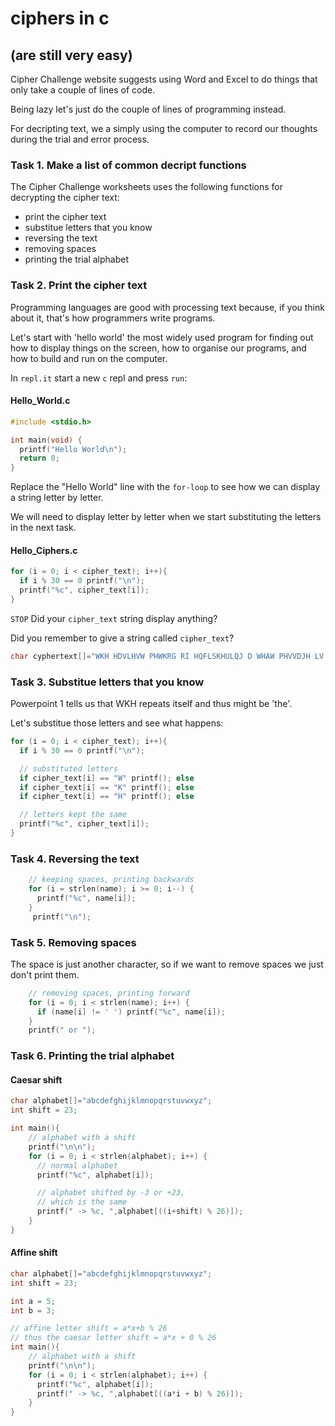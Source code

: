 # ciphers in c
## (are still very easy)

Cipher Challenge website suggests using Word and Excel to do 
things that only take a couple of lines of code.

Being lazy let's just do the couple of lines of programming instead.

For decripting text, we a simply using the computer to record 
our thoughts during the trial and error process.

### Task 1. Make a list of common decript functions  

The Cipher Challenge worksheets uses the following functions
for decrypting the cipher text:   
* print the cipher text   
* substitue letters that you know   
* reversing the text   
* removing spaces   
* printing the trial alphabet    

### Task 2. Print the cipher text

Programming languages are good with processing text because, 
if you think about it, that's how programmers write programs.

Let's start with 'hello world' the most widely used program
for finding out how to display things on the screen, how to 
organise our programs, and how to build and run on the computer.

In `repl.it` start a new `c` repl and press `run`:

#### Hello_World.c 
```c
#include <stdio.h>

int main(void) {
  printf("Hello World\n");
  return 0;
}
```

Replace the "Hello World" line with the `for-loop` to see 
how we can display a string letter by letter.

We will need to display letter by letter when we start 
substituting the letters in the next task.

#### Hello_Ciphers.c 
```c
for (i = 0; i < cipher_text); i++){
  if i % 30 == 0 printf("\n");
  printf("%c", cipher_text[i]);
}
```

`STOP` Did your `cipher_text` string display anything?

Did you remember to give a string called `cipher_text`?

```c
char cyphertext[]="WKH HDVLHVW PHWKRG RI HQFLSKHULQJ D WHAW PHVVDJH LV WR UHSODFH HDFK FKDUDFWHU EB DQRWKHU XVLQJ D ILAHG UXOH, VR IRU HADPSOH HYHUB OHWWHU D PDB EH UHSODFHG EB G, DQG HYHUB OHWWHU E EB WKH OHWWHU H DQG VR RQ.";
```
### Task 3. Substitue letters that you know   

Powerpoint 1 tells us that WKH repeats itself and 
thus might be 'the'.

Let's substitue those letters and see what happens:


```c
for (i = 0; i < cipher_text); i++){
  if i % 30 == 0 printf("\n");

  // substituted letters
  if cipher_text[i] == "W" printf(); else
  if cipher_text[i] == "K" printf(); else
  if cipher_text[i] == "H" printf(); else

  // letters kept the same
  printf("%c", cipher_text[i]);
}
```

### Task 4. Reversing the text   

```c
    // keeping spaces, printing backwards
    for (i = strlen(name); i >= 0; i--) {
      printf("%c", name[i]);
    }
     printf("\n");
```

### Task 5. Removing spaces   

The space is just another character, so if we want to remove 
spaces we just don't print them.

```c
    // removing spaces, printing forward
    for (i = 0; i < strlen(name); i++) {
      if (name[i] != ' ') printf("%c", name[i]);
    }
    printf(" or ");
```

### Task 6. Printing the trial alphabet    

#### Caesar shift

```c
char alphabet[]="abcdefghijklmnopqrstuvwxyz";
int shift = 23; 

int main(){
    // alphabet with a shift
    printf("\n\n");
    for (i = 0; i < strlen(alphabet); i++) {
      // normal alphabet
      printf("%c", alphabet[i]);

      // alphabet shifted by -3 or +23, 
      // which is the same
      printf(" -> %c, ",alphabet[((i+shift) % 26)]);
    }
}
```

#### Affine shift

```c
char alphabet[]="abcdefghijklmnopqrstuvwxyz";
int shift = 23; 

int a = 5;
int b = 3;

// affine letter shift = a*x+b % 26
// thus the caesar letter shift = a*x + 0 % 26
int main(){
    // alphabet with a shift
    printf("\n\n");
    for (i = 0; i < strlen(alphabet); i++) {
      printf("%c", alphabet[i]);
      printf(" -> %c, ",alphabet[((a*i + b) % 26)]);
    }
}
```


